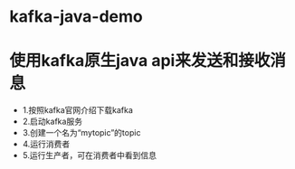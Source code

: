 # kafka-java-demo
# 使用kafka原生java api来发送和接收消息



* 1.按照kafka官网介绍下载kafka
* 2.启动kafka服务
* 3.创建一个名为“mytopic”的topic
* 4.运行消费者
* 5.运行生产者，可在消费者中看到信息
